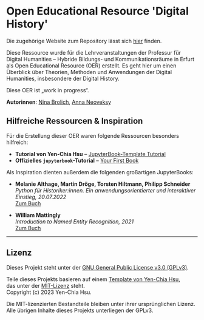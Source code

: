# Open Educational Resource 'Digital History'

Die zugehörige Website zum Repository lässt sich [hier](https://dh-erfurt.github.io/digital-history/home.html) finden.

Diese Ressource wurde für die Lehrveranstaltungen der Professur für Digital Humanities – Hybride Bildungs- und Kommunikationsräume in Erfurt als Open Educational Resource (OER) erstellt. Es geht hier um einen Überblick über Theorien, Methoden und Anwendungen der Digital Humanities, insbesondere der Digital History.

Diese OER ist „work in progress“.

**Autorinnen**: [Nina Brolich](https://github.com/nina-bro), [Anna Neoveksy](https://github.com/annaneo)

## Hilfreiche Ressourcen & Inspiration

Für die Erstellung dieser OER waren folgende Ressourcen besonders hilfreich:

- **Tutorial von Yen-Chia Hsu** – [JupyterBook-Template Tutorial](https://yenchiah.me/jupyter-book-template/docs/home.html#)  
- **Offizielles `jupyterbook`-Tutorial** – [Your First Book](https://jupyterbook.org/en/stable/start/your-first-book.html)

Als Inspiration dienten außerdem die folgenden großartigen JupyterBooks:

- **Melanie Althage, Martin Dröge, Torsten Hiltmann, Philipp Schneider**  
  *Python für Historiker:innen. Ein anwendungsorientierter und interaktiver Einstieg, 20.07.2022*  
  [Zum Buch](https://digital-history-berlin.github.io/Python-fuer-Historiker-innen/home.html)

- **William Mattingly**  
  *Introduction to Named Entity Recognition, 2021*  
  [Zum Buch](https://ner.pythonhumanities.com/intro.html)

---

## Lizenz

Dieses Projekt steht unter der [GNU General Public License v3.0 (GPLv3)](LICENSE).

Teile dieses Projekts basieren auf einem [Template von Yen-Chia Hsu](https://github.com/yenchiah/jupyter-book-template),  
das unter der [MIT-Lizenz](LICENSES/MIT-YenChiaHsu.txt) steht.  
Copyright (c) 2023 Yen-Chia Hsu.

Die MIT-lizenzierten Bestandteile bleiben unter ihrer ursprünglichen Lizenz.  
Alle übrigen Inhalte dieses Projekts unterliegen der GPLv3.



